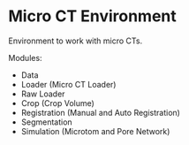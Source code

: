 # Micro CT Environment

Environment to work with micro CTs.

Modules:

- Data
- Loader (Micro CT Loader)
- Raw Loader
- Crop (Crop Volume)
- Registration (Manual and Auto Registration)
- Segmentation
- Simulation (Microtom and Pore Network)